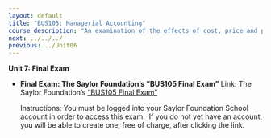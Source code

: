 ```yaml
---
layout: default
title: "BUS105: Managerial Accounting"
course_description: "An examination of the effects of cost, price and profit on management decision-making, with particular attention to the tools and methods managers use to make the best-informed decisions."
next: ../../../
previous: ../Unit06
---
```

**Unit 7: Final Exam** <span id="7"></span> 
-   **Final Exam: The Saylor Foundation’s “BUS105 Final Exam”**
    Link: The Saylor Foundation’s [“BUS105 Final
    Exam”](http://school.saylor.org/mod/quiz/view.php?id=1164)  
      
     Instructions: You must be logged into your Saylor Foundation School
    account in order to access this exam.  If you do not yet have an
    account, you will be able to create one, free of charge, after
    clicking the link. 


